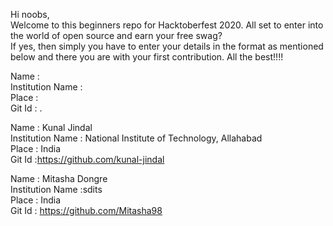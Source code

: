 Hi noobs,<br/>
Welcome to this beginners repo for Hacktoberfest 2020. All set to enter into the world of open source and earn your free swag? <br/>
If yes, then simply you have to enter your details in the format as mentioned below and there you are with your first contribution. All the best!!!!

Name : <Your name> <br/>
Institution Name : <institution name> <br/>
Place : <place> <br/>
Git Id : <Your git id>. <br/>
 
Name : Kunal Jindal <br/>
Institution Name : National Institute of Technology, Allahabad <br/>
Place : India <br/>
Git Id :https://github.com/kunal-jindal <br/>

 Name : Mitasha Dongre <br/>
Institution Name :sdits <br/>
Place : India <br/>
Git Id :  https://github.com/Mitasha98 <br/>
